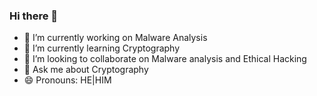 ### Hi there 👋

- 🔭 I’m currently working on Malware Analysis
- 🌱 I’m currently learning Cryptography
- 👯 I’m looking to collaborate on Malware analysis and Ethical Hacking 
- 💬 Ask me about Cryptography
- 😄 Pronouns: HE|HIM
<!--
**Anantha2002/Anantha2002** is a ✨ _special_ ✨ repository because its `README.md` (this file) appears on your GitHub profile.

Here are some ideas to get you started:


- 🤔 I’m looking for help with ...

- 📫 How to reach me: ...

-->
